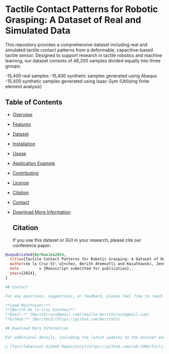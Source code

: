 # Tactile Contact Patterns for Robotic Grasping: A Dataset of Real and Simulated Data

This repository provides a comprehensive dataset including real and simulated tactile contact patterns from a deformable, capacitive-based tactile sensor. Designed to support research in tactile robotics and machine learning, our dataset consists of 46,200 samples divided equally into three groups:

-15,400 real samples
-15,400 synthetic samples generated using Abaqus
-15,400 synthetic samples generated using Isaac Gym (Utilizing finite element analysis)

## Table of Contents

- [Overview](#overview)
- [Features](#features)
- [Dataset](#dataset)
- [Installation](#installation)
- [Usage](#usage)
- [Application Example](#application-example)
- [Contributing](#contributing)
- [License](#license)
- [Citation](#citation)
- [Contact](#contact)
- [Download More Information](#download-more-information)


  ## Citation
  If you use this dataset or GUI in your research, please cite our conference paper:
  
```bibtex
@unpublished{BerKwaJea2024,
  title={Tactile Contact Patterns for Robotic Grasping: A Dataset of Real and Simulated Data},
  author={e la Cruz-S{\'a}nchez, Berith Atemoztli and Kwiatkowski, Jennifer and Roberge, Jean-Philippe},
  note         = {Manuscript submitted for publication},
  year={2024},
}

## Contact

For any questions, suggestions, or feedback, please feel free to reach out to us:

**Lead Maintainer:**  
**[Berith De la crus Sanchez]**  
**Email:** [berithcruzs@gmail.com](mailto:berithcruzs@gmail.com)  
**GitHub:** [BerithCS](https://github.com/BerithCS)

## Download More Information

For additional details, including the latest updates to the dataset and the GUI, please visit our GitHub repository:

🔗 [TactileDataset GitHub Repository](https://github.com/Lab-CORO/TactileDataset)


  
